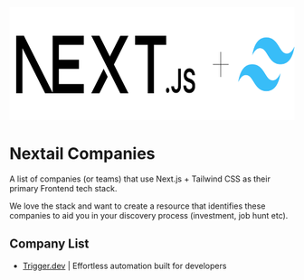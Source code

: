 <img style="height:200px;width:600px;" src="nextail-logo.png">

# Nextail Companies 

A list of companies (or teams) that use Next.js + Tailwind CSS as their primary Frontend tech stack.

We love the stack and want to create a resource that identifies these companies to aid you in your discovery process (investment, job hunt etc).

## Company List

* [Trigger.dev](https://trigger.dev/) | Effortless automation built for developers

